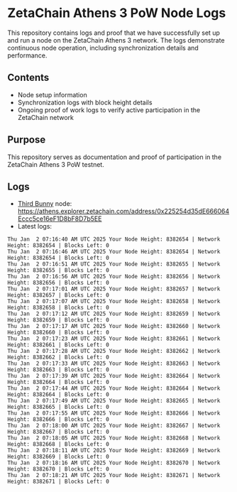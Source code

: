 # ZetaChain Athens 3 PoW Node Logs
This repository contains logs and proof that we have successfully set up and run a node on the ZetaChain Athens 3 network. The logs demonstrate continuous node operation, including synchronization details and performance.

## Contents
- Node setup information
- Synchronization logs with block height details
- Ongoing proof of work logs to verify active participation in the ZetaChain network

## Purpose
This repository serves as documentation and proof of participation in the ZetaChain Athens 3 PoW testnet.

## Logs

- [Third Bunny](https://thirdbunny.xyz/) node: https://athens.explorer.zetachain.com/address/0x225254d35dE666064Eccc5ce16eF1D8bF8D7b5EE
- Latest logs:
```
Thu Jan  2 07:16:40 AM UTC 2025 Your Node Height: 8382654 | Network Height: 8382654 | Blocks Left: 0
Thu Jan  2 07:16:46 AM UTC 2025 Your Node Height: 8382654 | Network Height: 8382654 | Blocks Left: 0
Thu Jan  2 07:16:51 AM UTC 2025 Your Node Height: 8382655 | Network Height: 8382655 | Blocks Left: 0
Thu Jan  2 07:16:56 AM UTC 2025 Your Node Height: 8382656 | Network Height: 8382656 | Blocks Left: 0
Thu Jan  2 07:17:01 AM UTC 2025 Your Node Height: 8382657 | Network Height: 8382657 | Blocks Left: 0
Thu Jan  2 07:17:07 AM UTC 2025 Your Node Height: 8382658 | Network Height: 8382658 | Blocks Left: 0
Thu Jan  2 07:17:12 AM UTC 2025 Your Node Height: 8382659 | Network Height: 8382659 | Blocks Left: 0
Thu Jan  2 07:17:17 AM UTC 2025 Your Node Height: 8382660 | Network Height: 8382660 | Blocks Left: 0
Thu Jan  2 07:17:23 AM UTC 2025 Your Node Height: 8382661 | Network Height: 8382661 | Blocks Left: 0
Thu Jan  2 07:17:28 AM UTC 2025 Your Node Height: 8382662 | Network Height: 8382662 | Blocks Left: 0
Thu Jan  2 07:17:33 AM UTC 2025 Your Node Height: 8382663 | Network Height: 8382663 | Blocks Left: 0
Thu Jan  2 07:17:39 AM UTC 2025 Your Node Height: 8382664 | Network Height: 8382664 | Blocks Left: 0
Thu Jan  2 07:17:44 AM UTC 2025 Your Node Height: 8382664 | Network Height: 8382664 | Blocks Left: 0
Thu Jan  2 07:17:49 AM UTC 2025 Your Node Height: 8382665 | Network Height: 8382665 | Blocks Left: 0
Thu Jan  2 07:17:55 AM UTC 2025 Your Node Height: 8382666 | Network Height: 8382666 | Blocks Left: 0
Thu Jan  2 07:18:00 AM UTC 2025 Your Node Height: 8382667 | Network Height: 8382667 | Blocks Left: 0
Thu Jan  2 07:18:05 AM UTC 2025 Your Node Height: 8382668 | Network Height: 8382668 | Blocks Left: 0
Thu Jan  2 07:18:11 AM UTC 2025 Your Node Height: 8382669 | Network Height: 8382669 | Blocks Left: 0
Thu Jan  2 07:18:16 AM UTC 2025 Your Node Height: 8382670 | Network Height: 8382670 | Blocks Left: 0
Thu Jan  2 07:18:21 AM UTC 2025 Your Node Height: 8382671 | Network Height: 8382671 | Blocks Left: 0
```
